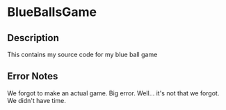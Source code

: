 # BlueBallsGame

## Description

This contains my source code for my blue ball game

## Error Notes

We forgot to make an actual game. Big error. Well... it's not that we forgot. We didn't have time.
